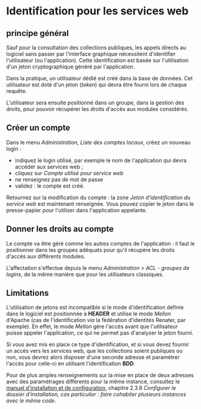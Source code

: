# Identification pour les services web

## principe général

Sauf pour la consultation des collections publiques, les appels directs au logiciel sans passer par l'interface graphique nécessitent d'identifier l'utilisateur (ou l'application). Cette identification est basée sur l'utilisation d'un jeton cryptographique généré par l'application.

Dans la pratique, un utilisateur dédié est créé dans la base de données. Cet utilisateur est doté d'un jeton (*token*) qui devra être fourni lors de chaque requête.

L'utilisateur sera ensuite positionné dans un groupe, dans la gestion des droits, pour pouvoir récupérer les droits d'accès aux modules considérés.

## Créer un compte

Dans le menu *Administration*, *Liste des comptes locaux*, créez un nouveau login :

- indiquez le login utilisé, par exemple le nom de l'application qui devra accéder aux services web ;
- cliquez sur *Compte utilisé pour service web*
- ne renseignez pas de mot de passe
- validez : le compte est créé.

Retournez sur la modification du compte : la zone *Jeton d'identification du service web* est maintenant renseignée. Vous pouvez copier le jeton dans le presse-papier pour l'utiliser dans l'application appelante.

## Donner les droits au compte

Le compte va être géré comme les autres comptes de l'application : il faut le positionner dans les groupes adéquats pour qu'il récupère les droits d'accès aux différents modules.

L'affectation s'effectue depuis le menu *Administration > ACL - groupes de logins*, de la même manière que pour les utilisateurs classiques.

## Limitations

L'utilisation de jetons est incompatible si le mode d'identification définie dans le logiciel est positionnée à **HEADER** et utilise le mode *Mellon* d'Apache (cas de l'identification *via* la fédération d'identités Renater, par exemple). En effet, le mode *Mellon* gère l'accès avant que l'utilisateur puisse appeler l'application, ce qui ne permet pas d'analyser le jeton fourni.

Si vous avez mis en place ce type d'identification, et si vous devez fournir un accès vers les services web, que les collections soient publiques ou non, vous devrez alors disposer d'une seconde adresse et paramétrer l'accès pour celle-ci en utilisant l'identification **BDD**.

Pour de plus amples renseignements sur la mise en place de deux adresses avec des paramétrages différents pour la même instance, consultez le [manuel d'installation et de configuration](index.php?module=documentationGetFile&filename=technical/installation_fr/collec_installation_configuration.pdf&mode=attachment#subsection.2.3.8), chapitre 2.3.8 *Configurer le dossier d'installation, cas particulier : faire cohabiter plusieurs instances avec le même code*. 